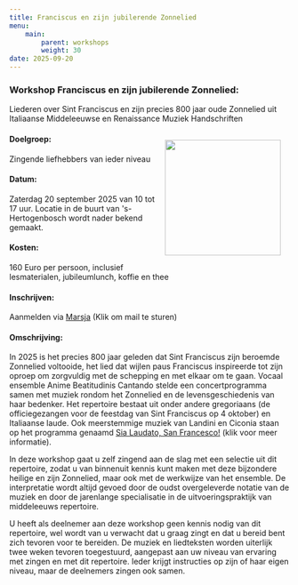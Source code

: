 ```yaml
---
title: Franciscus en zijn jubilerende Zonnelied
menu:
    main:
        parent: workshops
        weight: 30
date: 2025-09-20
---
```

### Workshop Franciscus en zijn jubilerende Zonnelied: 
Liederen over Sint Franciscus en zijn precies 800 jaar oude Zonnelied uit Italiaanse Middeleeuwse en Renaissance Muziek Handschriften

<img src="../images/Altissimu.png" style="width: 13rem; float: right; margin:1rem">

#### Doelgroep:
Zingende liefhebbers van ieder niveau
#### Datum:
Zaterdag 20 september 2025 van 10 tot 17 uur. Locatie in de buurt van 's-Hertogenbosch wordt nader bekend gemaakt.
#### Kosten: 
160 Euro per persoon, inclusief lesmaterialen, jubileumlunch, koffie en thee
#### Inschrijven:
Aanmelden via [Marsja](mailto:info@marsjamudde.nl) (Klik om mail te sturen)
#### Omschrijving:
In 2025 is het precies 800 jaar geleden dat Sint Franciscus zijn beroemde Zonnelied voltooide, het lied dat wijlen paus Franciscus inspireerde tot zijn oproep om zorgvuldig met de schepping en met elkaar om te gaan. Vocaal ensemble Anime Beatitudinis Cantando stelde een concertprogramma samen met muziek rondom het Zonnelied en de levensgeschiedenis van haar bedenker. Het repertoire bestaat uit onder andere gregoriaans (de officiegezangen voor de feestdag van Sint Franciscus op 4 oktober) en Italiaanse laude. Ook meerstemmige muziek van Landini en Ciconia staan op het programma genaamd [Sia Laudato, San Francesco!](/programmas/sialaudato) (klik voor meer informatie).

In deze workshop gaat u zelf zingend aan de slag met een selectie uit dit repertoire, zodat u van binnenuit kennis kunt maken met deze bijzondere heilige en zijn Zonnelied, maar ook met de werkwijze van het ensemble. De interpretatie wordt altijd gevoed door de oudst overgeleverde notatie van de muziek en door de jarenlange specialisatie in de uitvoeringspraktijk van middeleeuws repertoire.

U heeft als deelnemer aan deze workshop geen kennis nodig van dit repertoire, wel wordt van u verwacht dat u graag zingt en dat u bereid bent zich tevoren voor te bereiden. De muziek en liedteksten worden uiterlijk twee weken tevoren toegestuurd, aangepast aan uw niveau van ervaring met zingen en met dit repertoire. Ieder krijgt instructies op zijn of haar eigen niveau, maar de deelnemers zingen ook samen.

